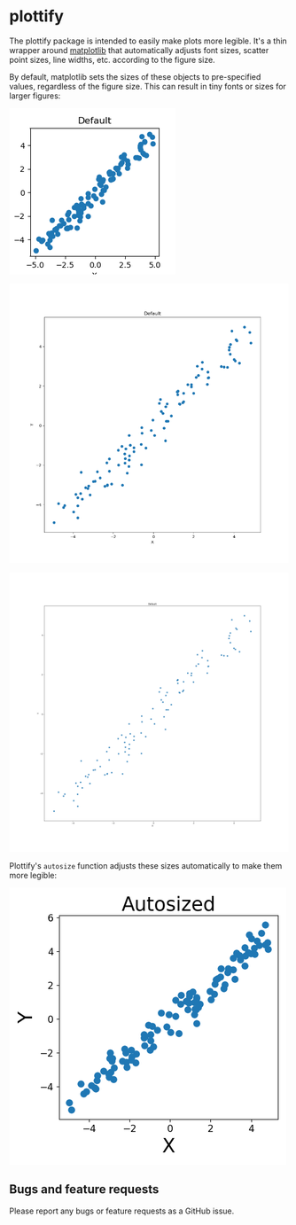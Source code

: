 # plottify

The plottify package is intended to easily make plots more legible. It's a thin wrapper around [matplotlib](https://matplotlib.org/) that automatically adjusts font sizes, scatter point sizes, line widths, etc. according to the figure size.

By default, matplotlib sets the sizes of these objects to pre-specified values, regardless of the figure size. This can result in tiny fonts or sizes for larger figures:

![scatterplot33_default](examples/plots/scatterplot33_default.png)

![scatterplot1010_default](examples/plots/scatterplot1010_default.png)

![scatterplot2020_default](examples/plots/scatterplot2020_default.png)

Plottify's `autosize` function adjusts these sizes automatically to make them more legible:

![scatterplot55_autosized](examples/plots/scatterplot55_autosized.png)

## Bugs and feature requests

Please report any bugs or feature requests as a GitHub issue.
